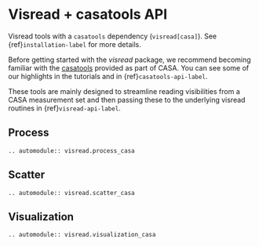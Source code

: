# Visread + casatools API

Visread tools with a `casatools` dependency (`visread[casa]`). See {ref}`installation-label` for more details.

Before getting started with the *visread* package, we recommend becoming familiar with the [casatools](https://casadocs.readthedocs.io/en/stable/api/casatools.html) provided as part of CASA. You can see some of our highlights in the tutorials and in {ref}`casatools-api-label`.

These tools are mainly designed to streamline reading visibilities from a CASA measurement set and then passing these to the underlying visread routines in {ref}`visread-api-label`.

## Process

```{eval-rst}
.. automodule:: visread.process_casa
```

## Scatter

```{eval-rst}
.. automodule:: visread.scatter_casa
```

## Visualization

```{eval-rst}
.. automodule:: visread.visualization_casa
```
